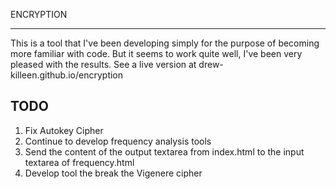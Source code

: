 ENCRYPTION
**********

This is a tool that I've been developing simply for the purpose of becoming more familiar with code. But it seems to work quite well, I've been very pleased with the results. See a live version at drew-killeen.github.io/encryption

TODO
----
1. Fix Autokey Cipher
2. Continue to develop frequency analysis tools
3. Send the content of the output textarea from index.html to the input textarea of frequency.html
4. Develop tool the break the Vigenere cipher